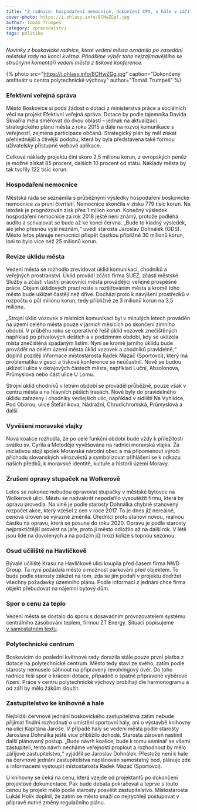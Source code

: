```yaml
---
title: "Z radnice: hospodaření nemocnice, dokončení CPV, o hale v září"
cover-photo: https://i.ohlasy.info/8CHwZGgl.jpg
author: Tomáš Trumpeš
category: zpravodajství
tags: politika
---
```


*Novinky z boskovické radnice, které vedení města oznámilo po zasedání městské rady na konci května. Přinášíme výběr toho nejzajímavějšího se stručnými komentáři vedení města z tiskové konference.*

{% photo src="https://i.ohlasy.info/8CHwZGg.jpg" caption="Dokončený amfiteátr u centra polytechnické výchovy" author="Tomáš Trumpeš" %}

### Efektivní veřejná správa

Město Boskovice si podá žádost o dotaci z ministerstva práce a sociálních věcí na projekt Efektivní veřejná správa. Dotace by podle tajemníka Davida Škvařila měla směřovat do dvou oblastí – jednak na aktualizaci strategického plánu města z roku 2015 a dále na rozvoj komunikace s veřejností, zejména participace občanů. Strategický plán by měl získat přehlednější a čtivější podobu, která by byla představena také formou uživatelsky přístupné webové aplikace.

Celkové náklady projektu činí skoro 2,5 milionu korun, z evropských peněz je možné získat 85 procent, dalších 10 procent od státu. Náklady města by tak tvořily 122 tisíc korun.

### Hospodaření nemocnice

Městská rada se seznámila s průběžnými výsledky hospodaření boskovické nemocnice za první čtvrtletí. Nemocnice skončila v zisku 779 tisíc korun. Na letošek je prognózován zisk přes 1 milion korun. Konečný výsledek hospodaření nemocnice za rok 2018 ještě není známý, protože podléhá auditu a schvalovat se bude až ke konci června. „Bude to kladný výsledek, ale jeho přesnou výši neznám,“ uvedl starosta Jaroslav Dohnálek (ODS). Město letos plánuje nemocnici přispět částkou přibližně 30 milionů korun, loni to bylo více než 25 milionů korun.

### Revize úklidu města

Vedení města se rozhodlo zrevidovat úklid komunikací, chodníků a veřejných prostranství. Úklid provádí zčásti firma SUEZ, zčásti městské Služby a zčásti vlastní pracovníci města provádějící veřejně prospěšné práce. Objem úklidových prací roste s rozšiřováním města a kromě toho město bude uklízet častěji než dříve. Dochází proto k navýšení prostředků v rozpočtu o půl milionu korun, tedy přibližně ze 3 milionů korun na 3,5 milionu.

„Strojní úklid vozovek a místních komunikací byl v minulých letech prováděn na území celého města pouze v jarních měsících po skončení zimního období. V průběhu roku se operativně řešil úklid vozovek znečištěných například po přívalových deštích a v podzimním období, kdy se uklízela místa znečištěná spadaným listím. Nyní se kromě jarního úklidu bude provádět na celém území města úklid vozovek a chodníků pravidelně,“ doplnil později informace místostarosta Radek Mazáč (Sportovci), který má problematiku v gesci a tiskové konference se neúčastnil. Nově se budou uklízet i ulice v okrajových částech města, například Luční, Absolonova, Průmyslová nebo část ulice U Lomu. 

Strojní úklid chodníků v letním období se prováděl průběžně, pouze však v centru města a na hlavních pěších trasách. Nově byly do pravidelného úklidu zařazeny i chodníky vedlejších ulic, například v sídlišti Na Vyhlídce, Pod Oborou, ulice Štefánikova, Nádražní, Chrudichromská, Průmyslová a další.

### Vyvěšení moravské vlajky

Nová koalice rozhodla, že po celé funkční období bude vždy k příležitosti svátku sv. Cyrila a Metoděje vyvěšována na radnici moravská vlajka. Za iniciativou stojí spolek Moravská národní obec a má připomenout výročí příchodu slovanských věrozvěstů a symbolizovat přihlášení se k odkazu našich předků, k moravské identitě, kultuře a historii území Moravy.

### Zrušení opravy stupaček na Wolkerově

Letos se nakonec nebudou opravovat stupačky v městské bytovce na Wolkerově ulici. Městu se nadvakrát nepodařilo vysoutěžit firmu, která by opravu provedla. Na vině je podle starosty Dohnálka chybně stanovený rozpočet akce, který vzešel z cen v roce 2017. To je dnes již nereálné, cenová úroveň se výrazně změnila. Úředníci proto stanoví novou, reálnou částku na opravu, která se posune do roku 2020. Opravu je podle starosty nejpraktičtější provést na jaře, proto ji město odložilo až na další rok. V létě jsou lidé na dovolených a na podzim již hrozí kolize s topnou sezónou.

### Osud učiliště na Havlíčkově

Bývalé učiliště Krasu na Havlíčkově ulici koupila před časem firma NWD Group. Ta nyní požádala město o možnost parkování před objektem. To bude podle starosty záležet na tom, zda se jim podaří v projektu dodržet všechny požadavky územního plánu. Podle informací z jednání chce firma objekt přebudovat na nájemní bytový dům.

### Spor o cenu za teplo

Vedení města se dostalo do sporu s dosavadním provozovatelem systému centrálního zásobování teplem, firmou ZT Energy. Situaci popisujeme [v samostatném textu](https://ohlasy.info/clanky/2019/06/czt-spor.html).

### Polytechnické centrum

Boskovicím do poslední květnové rady dorazila stále pouze první platba z dotace na polytechnické centrum. Město tedy staví ze svého, zatím podle starosty nemuselo sáhnout na připravený revolvingový úvěr. Do toho radnice řeší spor o krácení dotace, případně o špatně připravené výběrové řízení. Práce v centru polytechnické výchovy probíhají dle harmonogramu a od září by mělo žákům sloužit.

### Zastupitelstvo ke knihovně a hale

Nejbližší červnové jednání boskovického zastupitelstva zatím nebude přijímat finální rozhodnutí o umístění sportovní haly, ani o výstavbě knihovny na ulici Kapitána Jaroše. V případě haly se vedení města podle starosty Jaroslava Dohnálka ještě více přiblížilo dohodě. Starosta zároveň nastínil další plánovaný postup. „Bude návrh koalice, bude k tomu seminář se všemi zastupiteli, tento návrh necháme veřejností proplout a rozhodnout by mělo zářijové zastupitelstvo,“ vyjádřil se Jaroslav Dohnálek. Přestože není k hale na červnové jednání zastupitelstva naplánován samostatný bod, plánuje zde s informacemi vystoupit místostarosta Radek Mazáč (Sportovci).

U knihovny se čeká na cenu, která vzejde od projektantů po dokončení projektové dokumentace. Pak bude debata pokračovat a teprve s touto cenou by projekt mělo podle starosty posvětit zastupitelstvo. Místostarosta Lukáš Holík doplnil, že zatím se město snaží co nejrychleji postupovat v přípravě nutné změny regulačního plánu.